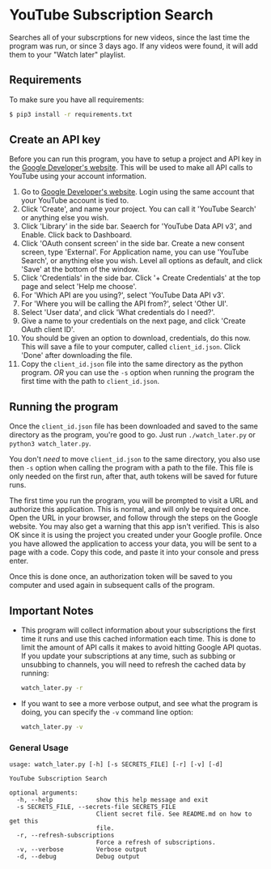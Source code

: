 # YouTube Subscription Search

Searches all of your subscrptions for new videos, since the last time the
program was run, or since 3 days ago.  If any videos were found, it will add
them to your "Watch later" playlist.

## Requirements
To make sure you have all requirements:

```bash
$ pip3 install -r requirements.txt
```

## Create an API key

Before you can run this program, you have to setup a project and API key in the
[Google Developer's website](https://console.developers.google.com/project/_/apiui/apis/library).  This will be used to make all API calls to YouTube using your account information.

1. Go to [Google Developer's website](https://console.developers.google.com/project/_/apiui/apis/library).
  Login using the same account that your YouTube account is tied to.
1. Click 'Create', and name your project.  You can call it 'YouTube Search' or
  anything else you wish.
1. Click 'Library' in the side bar.  Seaerch for 'YouTube Data API v3', and
  Enable.  Click back to Dashboard.
1. Click 'OAuth consent screen' in the side bar.  Create a new consent screen,
  type 'External'.  For Application name, you can use 'YouTube Search', or
  anything else you wish.  Level all options as default, and click 'Save' at the
  bottom of the window.
1. Click 'Credentials' in the side bar.  Click '+ Create Credentials' at the top
  page and select 'Help me choose'.
1. For 'Which API are you using?', select 'YouTube Data API v3'.
1. For 'Where you will be calling the API from?', select 'Other UI'.
1. Select 'User data', and click 'What credentials do I need?'.
1. Give a name to your credentials on the next page, and click 'Create OAuth
  client ID'.
1. You should be given an option to download, credentials, do this now.  This
  will save a file to your computer, called `client_id.json`.  Click 'Done'
  after downloading the file.
1. Copy the `client_id.json` file into the same directory as the python program.
  *OR* you can use the `-s` option when running the program the first time with
  the path to `client_id.json`.

## Running the program

Once the `client_id.json` file has been downloaded and saved to the same
directory as the program, you're good to go.  Just run `./watch_later.py` or
`python3 watch_later.py`.

You don't *need* to move `client_id.json` to the same directory, you also use
then `-s` option when calling the program with a path to the file.  This file
is only needed on the first run, after that, auth tokens will be saved for
future runs.

The first time you run the program, you will be prompted to visit a URL and
authorize this application.  This is normal, and will only be required once.
Open the URL in your browser, and follow through the steps on the Google
website.  You may also get a warning that this app isn't verified.  This is also
OK since it is using the project you created under your Google profile. Once you
have allowed the application to access your data, you will be sent to a page
with a code.  Copy this code, and paste it into your console and press enter.

Once this is done once, an authorization token will be saved to you computer
and used again in subsequent calls of the program.

## Important Notes

* This program will collect information about your subscriptions the first time
  it runs and use this cached information each time.  This is done to limit the
  amount of API calls it makes to avoid hitting Google API quotas.  If you 
  update your subscriptions at any time, such as subbing or unsubbing to 
  channels, you will need to refresh the cached data by running:
  ```bash
  watch_later.py -r
  ```
* If you want to see a more verbose output, and see what the program is doing,
  you can specify the `-v` command line option:
  ```bash
  watch_later.py -v
  ```

### General Usage
```
usage: watch_later.py [-h] [-s SECRETS_FILE] [-r] [-v] [-d]

YouTube Subscription Search

optional arguments:
  -h, --help            show this help message and exit
  -s SECRETS_FILE, --secrets-file SECRETS_FILE
                        Client secret file. See README.md on how to get this
                        file.
  -r, --refresh-subscriptions
                        Force a refresh of subscriptions.
  -v, --verbose         Verbose output
  -d, --debug           Debug output
```

